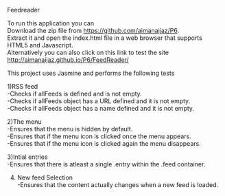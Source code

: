 Feedreader

To run this application you can  
Download the zip file from https://github.com/aimanaijaz/P6.  
Extract it and open the index.html file in a web browser that supports HTML5 and Javascript.  
Alternatively you can also click on this link to test the site http://aimanaijaz.github.io/P6/FeedReader/  

This project uses Jasmine and performs the following tests

1)RSS feed  
 -Checks if allFeeds is defined and is not empty.  
 -Checks if allFeeds object has a URL defined and it is not empty.  
 -Checks if allFeeds object has a name defined and it is not empty.  
 
2)The menu  
 -Ensures that the menu is hidden by default.  
 -Ensures that if the menu icon is clicked once the menu appears.  
 -Ensures that if the menu icon is clicked again the menu disappears.  
 
3)Intial entries  
 -Ensures that there is atleast a single .entry within the .feed container.
 
4) New feed Selection  
 -Ensures that the content actually changes when a new feed is loaded.

